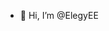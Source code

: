 - 👋 Hi, I’m @ElegyEE

<!---
ElegyEE/ElegyEE is a ✨ special ✨ repository because its `README.md` (this file) appears on your GitHub profile.
You can click the Preview link to take a look at your changes.
--->
